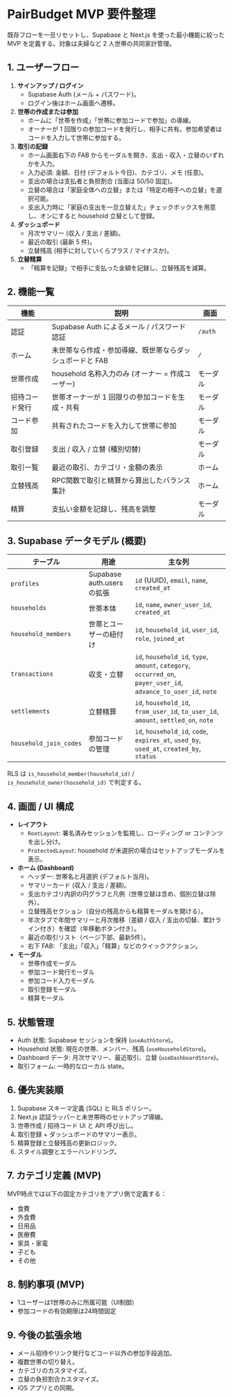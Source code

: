 # PairBudget MVP 要件整理

既存フローを一旦リセットし、Supabase と Next.js を使った最小機能に絞った MVP を定義する。対象は夫婦など 2 人世帯の共同家計管理。

## 1. ユーザーフロー

1. **サインアップ / ログイン**
   - Supabase Auth (メール + パスワード)。
   - ログイン後はホーム画面へ遷移。
2. **世帯の作成または参加**
   - ホームに「世帯を作成」「世帯に参加コードで参加」の導線。
   - オーナーが 1 回限りの参加コードを発行し、相手に共有。参加希望者はコードを入力して世帯に参加する。
3. **取引の記録**
   - ホーム画面右下の FAB からモーダルを開き、支出・収入・立替のいずれかを入力。
   - 入力必須: 金額、日付 (デフォルト今日)、カテゴリ、メモ (任意)。
   - 支出の場合は支払者と負担割合 (当面は 50/50 固定)。
   - 立替の場合は「家庭全体への立替」または「特定の相手への立替」を選択可能。
   - 支出入力時に「家庭の支出を一旦立替えた」チェックボックスを用意し、オンにすると household 立替として登録。
4. **ダッシュボード**
   - 月次サマリー (収入 / 支出 / 差額)。
   - 最近の取引 (最新 5 件)。
   - 立替残高 (相手に対していくらプラス / マイナスか)。
5. **立替精算**
   - 「精算を記録」で相手に支払った金額を記録し、立替残高を減算。

## 2. 機能一覧

| 機能 | 説明 | 画面 |
|------|------|------|
| 認証 | Supabase Auth によるメール / パスワード認証 | `/auth` |
| ホーム | 未世帯なら作成・参加導線、既世帯ならダッシュボードと FAB | `/` |
| 世帯作成 | household 名称入力のみ (オーナー = 作成ユーザー) | モーダル |
| 招待コード発行 | 世帯オーナーが 1 回限りの参加コードを生成・共有 | モーダル |
| コード参加 | 共有されたコードを入力して世帯に参加 | モーダル |
| 取引登録 | 支出 / 収入 / 立替 (種別切替) | モーダル |
| 取引一覧 | 最近の取引、カテゴリ・金額の表示 | ホーム |
| 立替残高 | RPC関数で取引と精算から算出したバランス集計 | ホーム |
| 精算 | 支払い金額を記録し、残高を調整 | モーダル |

## 3. Supabase データモデル (概要)

| テーブル | 用途 | 主な列 |
|----------|------|--------|
| `profiles` | Supabase auth.users の拡張 | `id` (UUID), `email`, `name`, `created_at` |
| `households` | 世帯本体 | `id`, `name`, `owner_user_id`, `created_at` |
| `household_members` | 世帯とユーザーの紐付け | `id`, `household_id`, `user_id`, `role`, `joined_at` |
| `transactions` | 収支・立替 | `id`, `household_id`, `type`, `amount`, `category`, `occurred_on`, `payer_user_id`, `advance_to_user_id`, `note` |
| `settlements` | 立替精算 | `id`, `household_id`, `from_user_id`, `to_user_id`, `amount`, `settled_on`, `note` |
| `household_join_codes` | 参加コードの管理 | `id`, `household_id`, `code`, `expires_at`, `used_by`, `used_at`, `created_by`, `status` |

RLS は `is_household_member(household_id)` / `is_household_owner(household_id)` で判定する。

## 4. 画面 / UI 構成

- **レイアウト**
  - `RootLayout`: 署名済みセッションを監視し、ローディング or コンテンツを出し分け。
  - `ProtectedLayout`: household が未選択の場合はセットアップモーダルを表示。
- **ホーム (Dashboard)**
  - ヘッダー: 世帯名と月選択 (デフォルト当月)。
  - サマリーカード (収入 / 支出 / 差額)。
  - 支出カテゴリ内訳の円グラフと凡例（世帯立替は含め、個別立替は除外）。
  - 立替残高セクション（自分の残高からも精算モーダルを開ける）。
  - 年次タブで年間サマリーと月次推移（差額 / 収入 / 支出の切替、累計ライン付き）を確認（年移動ボタン付き）。
  - 最近の取引リスト（ページ下部、最新5件）。
  - 右下 FAB: 「支出」「収入」「精算」などのクイックアクション。
- **モーダル**
  - 世帯作成モーダル
  - 参加コード発行モーダル
  - 参加コード入力モーダル
  - 取引登録モーダル
  - 精算モーダル

## 5. 状態管理

- Auth 状態: Supabase セッションを保持 (`useAuthStore`)。
- Household 状態: 現在の世帯、メンバー、残高 (`useHouseholdStore`)。
- Dashboard データ: 月次サマリー、最近取引、立替 (`useDashboardStore`)。
- 取引フォーム: 一時的なローカル state。

## 6. 優先実装順

1. Supabase スキーマ定義 (SQL) と RLS ポリシー。
2. Next.js 認証ラッパーと未世帯時のセットアップ導線。
3. 世帯作成 / 招待コード UI と API 呼び出し。
4. 取引登録 + ダッシュボードのサマリー表示。
5. 精算登録と立替残高の更新ロジック。
6. スタイル調整とエラーハンドリング。

## 7. カテゴリ定義 (MVP)

MVP時点では以下の固定カテゴリをアプリ側で定義する：
- 食費
- 外食費
- 日用品
- 医療費
- 家具・家電
- 子ども
- その他

## 8. 制約事項 (MVP)

- 1ユーザーは1世帯のみに所属可能（UI制御）
- 参加コードの有効期限は24時間固定

## 9. 今後の拡張余地

- メール招待やリンク発行などコード以外の参加手段追加。
- 複数世帯の切り替え。
- カテゴリのカスタマイズ。
- 立替の負担割合カスタマイズ。
- iOS アプリとの同期。

